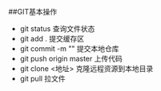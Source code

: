 ##GIT基本操作



* git  status  查询文件状态
* git  add . 提交缓存区
* git  commit -m "" 提交本地仓库
* git push origin master 上传代码
* git clone <地址> 克隆远程资源到本地目录
* git pull 拉文件

